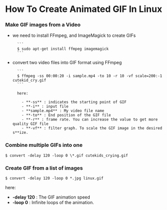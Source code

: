 # How To Create Animated GIF In Linux

### Make GIF images from a Video

- we need to install FFmpeg, and ImageMagick to create GIFs

        ```
        $ sudo apt-get install ffmpeg imagemagick
        ```
        
- convert two video files into GIF format using FFmpeg
        
        ```
        $ ffmpeg -ss 00:00:20 -i sample.mp4 -to 10 -r 10 -vf scale=200:-1 cutekid_cry.gif
        ```
        
        here:
          
          - **-ss** : indicates the starting point of GIF
          - **-i** : input file
          - **sample.mp4** : My video file name
          - **-to** : End position of the GIF file
          - **-r** : frame rate. You can increase the value to get more quality GIF file
          - **-vf** : filter graph. To scale the GIF image in the desired s**ize.

### Combine multiple GIFs into one

```
$ convert -delay 120 -loop 0 \*.gif cutekids_crying.gif
```

### Create GIF from a list of images
```
$ convert -delay 120 -loop 0 *.jpg linux.gif
```
here:
   - **-delay 120** : The GIF animation speed
   - **-loop 0** : Infinite loops of the animation.
